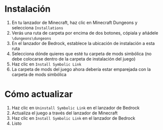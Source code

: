 ﻿# Instalación
1. En tu lanzador de Minecraft, haz clic en Minecraft Dungeons y selecciona `Installations`
2. Verás una ruta de carpeta por encima de dos botones, cópiala y añádele `\dungeons\dungeons`
3. En el lanzador de Bedrock, establece la ubicación de instalación a esta ruta
4. Selecciona dónde quieres que esté tu carpeta de mods simbólica (no debe colocarse dentro de la carpeta de instalación del juego)
5. Haz clic en `Install Symbolic Link`
6. La carpeta de mods del juego ahora debería estar emparejada con la carpeta de mods simbólica

# Cómo actualizar
1. Haz clic en `Uninstall Symbolic Link` en el lanzador de Bedrock
2. Actualiza el juego a través del lanzador de Minecraft
3. Haz clic en `Install Symbolic Link` en el lanzador de Bedrock
4. Listo